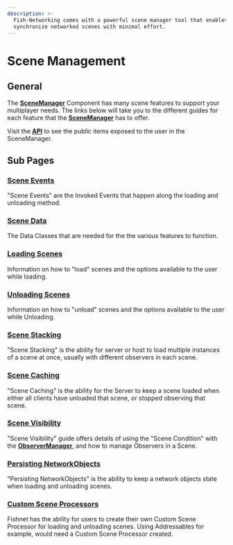 ```yaml
---
description: >-
  Fish-Networking comes with a powerful scene manager tool that enables you to
  synchronize networked scenes with minimal effort.
---
```


# Scene Management

## General

The [**SceneManager**](../components/managers/scenemanager.md) Component has many scene features to support your multiplayer needs. The links below will take you to the different guides for each feature that the [**SceneManager**](../components/managers/scenemanager.md) has to offer.

Visit the [**API**](https://firstgeargames.com/FishNet/api/api/FishNet.Managing.Scened.SceneManager.html) to see the public items exposed to the user in the SceneManager.

## Sub Pages

### [Scene Events](scene-events.md)

"Scene Events" are the Invoked Events that happen along the loading and unloading method.

### [Scene Data](scene-data/)

The Data Classes that are needed for the the various features to function.

### [Loading Scenes](loading-scenes.md)

Information on how to "load" scenes and the options available to the user while loading.

### [Unloading Scenes](unloading-scenes.md)

Information on how to "unload" scenes and the options available to the user while Unloading.

### [Scene Stacking](scene-stacking.md)

"Scene Stacking" is the ability for server or host to load multiple instances of a scene at once, usually with different observers in each scene.

### [Scene Caching](scene-caching.md)

"Scene Caching" is the ability for the Server to keep a scene loaded when either all clients have unloaded that scene, or stopped observing that scene.

### [Scene Visibility](scene-visibility.md)

"Scene Visibility" guide offers details of using the "Scene Condition" with the [**ObserverManager**](../components/managers/observermanager/), and how to manage Observers in a Scene.

### [Persisting NetworkObjects](persisting-networkobjects.md)

"Persisting NetworkObjects" is the ability to keep a network objects state when loading and unloading scenes.

### [Custom Scene Processors](custom-scene-processors/)

Fishnet has the ability for users to create their own Custom Scene Processor for loading and unloading scenes. Using Addressables for example, would need a Custom Scene Processor created.

